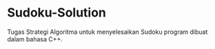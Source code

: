 # Sudoku-Solution
Tugas Strategi Algoritma untuk menyelesaikan Sudoku program dibuat dalam bahasa C++.

